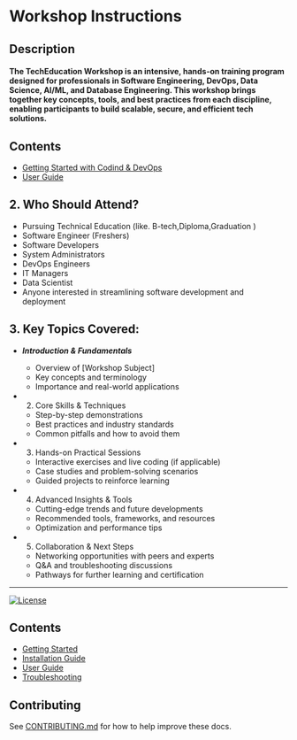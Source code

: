 # Workshop Instructions

## Description 

#### The TechEducation Workshop is an intensive, hands-on training program designed for professionals in Software Engineering, DevOps, Data Science, AI/ML, and Database Engineering. This workshop brings together key concepts, tools, and best practices from each discipline, enabling participants to build scalable, secure, and efficient tech solutions.

## Contents

- [Getting Started with Codind & DevOps ](coding_and_devops/getting-started.md)
- [User Guide](usage.md)

## 2. **Who Should Attend?**
- Pursuing Technical Education (like. B-tech,Diploma,Graduation )
- Software Engineer (Freshers)
- Software Developers
- System Administrators
- DevOps Engineers
- IT Managers
- Data Scientist
- Anyone interested in streamlining software development and deployment

## 3. **Key Topics Covered:**
- ***Introduction & Fundamentals***
    - Overview of [Workshop Subject]
    - Key concepts and terminology
    - Importance and real-world applications

- 2. Core Skills & Techniques
    - Step-by-step demonstrations
    - Best practices and industry standards
    - Common pitfalls and how to avoid them

- 3. Hands-on Practical Sessions
    - Interactive exercises and live coding (if applicable)
    - Case studies and problem-solving scenarios
    - Guided projects to reinforce learning

- 4. Advanced Insights & Tools
    - Cutting-edge trends and future developments
    - Recommended tools, frameworks, and resources
    - Optimization and performance tips

- 5. Collaboration & Next Steps
    - Networking opportunities with peers and experts
    - Q&A and troubleshooting discussions
    - Pathways for further learning and certification
---

[![License](https://img.shields.io/badge/license-MIT-blue.svg)](LICENSE)


## Contents

- [Getting Started](docs/getting-started.md)
- [Installation Guide](docs/installation.md)
- [User Guide](docs/usage.md)
- [Troubleshooting](docs/troubleshooting.md)

## Contributing

See [CONTRIBUTING.md](CONTRIBUTING.md) for how to help improve these docs.
